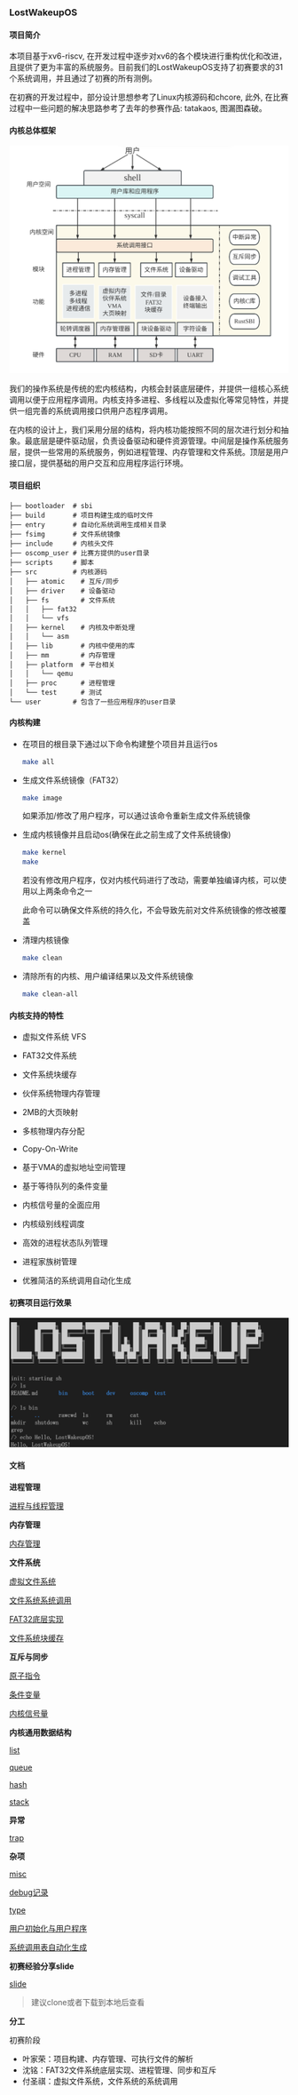 ### LostWakeupOS

#### 项目简介

本项目基于xv6-riscv, 在开发过程中逐步对xv6的各个模块进行重构优化和改进， 且提供了更为丰富的系统服务。目前我们的LostWakeupOS支持了初赛要求的31个系统调用，并且通过了初赛的所有测例。


在初赛的开发过程中，部分设计思想参考了Linux内核源码和chcore, 此外, 在比赛过程中一些问题的解决思路参考了去年的参赛作品: tatakaos, 图漏图森破。


#### 内核总体框架

![overall](./doc/image/README.assets/overall.png)

我们的操作系统是传统的宏内核结构，内核会封装底层硬件，并提供一组核心系统调用以便于应用程序调用。内核支持多进程、多线程以及虚拟化等常见特性，并提供一组完善的系统调用接口供用户态程序调用。

在内核的设计上，我们采用分层的结构，将内核功能按照不同的层次进行划分和抽象。最底层是硬件驱动层，负责设备驱动和硬件资源管理。中间层是操作系统服务层，提供一些常用的系统服务，例如进程管理、内存管理和文件系统。顶层是用户接口层，提供基础的用户交互和应用程序运行环境。


#### 项目组织

```
├── bootloader  # sbi
├── build		# 项目构建生成的临时文件
├── entry       # 自动化系统调用生成相关目录
├── fsimg       # 文件系统镜像
├── include     # 内核头文件
├── oscomp_user # 比赛方提供的user目录
├── scripts     # 脚本
├── src         # 内核源码
│   ├── atomic    # 互斥/同步
│   ├── driver    # 设备驱动
│   ├── fs		  # 文件系统
│   │   ├── fat32
│   │   └── vfs
│   ├── kernel    # 内核及中断处理
│   │   └── asm
│   ├── lib       # 内核中使用的库
│   ├── mm        # 内存管理
│   ├── platform  # 平台相关
│   │   └── qemu
│   ├── proc      # 进程管理
│   └── test      # 测试
└── user        # 包含了一些应用程序的user目录
```





#### 内核构建

- 在项目的根目录下通过以下命令构建整个项目并且运行os

  ```bash
  make all
  ```

- 生成文件系统镜像（FAT32）

  ```bash
  make image
  ```

  如果添加/修改了用户程序，可以通过该命令重新生成文件系统镜像

- 生成内核镜像并且启动os(确保在此之前生成了文件系统镜像)

  ```bash
  make kernel
  make
  ```

  若没有修改用户程序，仅对内核代码进行了改动，需要单独编译内核，可以使用以上两条命令之一

  此命令可以确保文件系统的持久化，不会导致先前对文件系统镜像的修改被覆盖

- 清理内核镜像

  ```bash
  make clean
  ```


- 清除所有的内核、用户编译结果以及文件系统镜像

  ```bash
  make clean-all
  ```



#### 内核支持的特性

- 虚拟文件系统 VFS

- FAT32文件系统

- 文件系统块缓存

- 伙伴系统物理内存管理

- 2MB的大页映射

- 多核物理内存分配

- Copy-On-Write

- 基于VMA的虚拟地址空间管理

- 基于等待队列的条件变量

- 内核信号量的全面应用

- 内核级别线程调度

- 高效的进程状态队列管理

- 进程家族树管理

- 优雅简洁的系统调用自动化生成




#### 初赛项目运行效果

<img src="doc/image/README.assets/运行效果.png" alt="image-20230605200701800" style="zoom:50%;" />



#### 文档

**进程管理**

[进程与线程管理](doc/proc/thread_and_proc.md)



**内存管理**

[内存管理](doc/mm/memory.md)



**文件系统**

[虚拟文件系统](doc/fs/vfs.md)

[文件系统系统调用](doc/oscomp/fssyscall.md)

[FAT32底层实现](doc/fs/FAT32.md)

[文件系统块缓存](doc/fs/bcache.md)



**互斥与同步**

[原子指令](doc/atomic/atomic.md)

[条件变量](doc/atomic/cond.md)

[内核信号量](doc/atomic/semaphore.md)



**内核通用数据结构**

[list](doc/data_structure/queue.md)

[queue](doc/data_structure/queue.md)

[hash](doc/data_structure/hash.md)

[stack](doc/fs/fat32_stack.md)



**异常**

[trap](doc/misc/trap.md)



**杂项**

[misc](doc/misc/misc.md)

[debug记录](doc/misc/debug记录.md)

[type](doc/misc/types.md)

[用户初始化与用户程序](doc/misc/user.md)

[系统调用表自动化生成](doc/misc/syscall_tbl.md)



**初赛经验分享slide**

[slide](doc/slide/index.html)
> 建议clone或者下载到本地后查看




**分工**

初赛阶段

- 叶家荣：项目构建、内存管理、可执行文件的解析
- 沈铭：FAT32文件系统底层实现、进程管理、同步和互斥
- 付圣祺：虚拟文件系统，文件系统的系统调用




